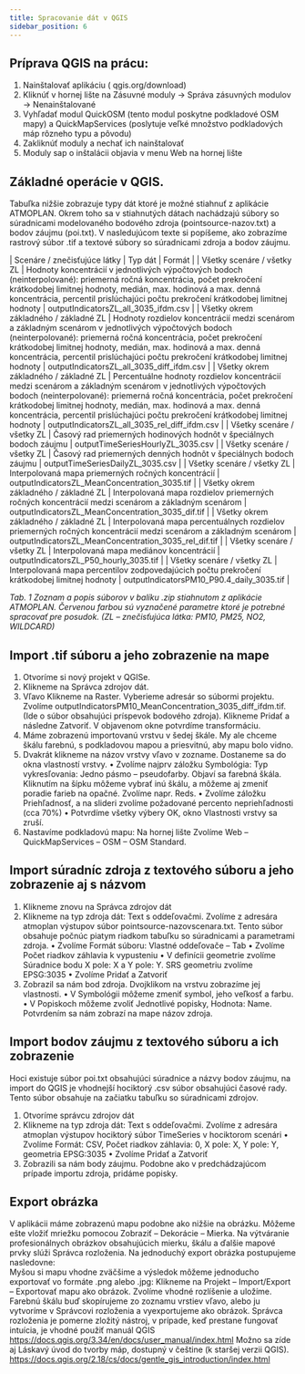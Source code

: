 ```yaml
---
title: Spracovanie dát v QGIS
sidebar_position: 6
---
```


## Príprava QGIS na prácu:
1.	Nainštalovať aplikáciu (	qgis.org/download)
2.	Kliknúť v hornej lište na Zásuvné moduly -> Správa zásuvných modulov -> Nenainštalované
3.	Vyhľadať modul QuickOSM (tento modul poskytne podkladové OSM mapy) a QuickMapServices (poslytuje veľké množstvo podkladových máp rôzneho typu a pôvodu)
4.	Zakliknúť moduly a nechať ich nainštalovať
5.	Moduly sap o inštalácii objavia v menu Web na hornej lište 
## Základné operácie v QGIS.
Tabuľka nižšie zobrazuje typy dát ktoré je možné stiahnuť z aplikácie ATMOPLAN. Okrem toho sa v stiahnutých dátach nachádzajú súbory so súradnicami modelovaného bodového zdroja (pointsource-nazov.txt) a bodov záujmu (poi.txt). V nasledujúcom texte si popíšeme, ako zobrazíme rastrový súbor .tif  a textové súbory so súradnicami zdroja a bodov záujmu.  

| Scenáre / znečisťujúce látky | Typ dát |	Formát |
| Všetky scenáre / všetky ZL |	Hodnoty koncentrácií v jednotlivých výpočtových bodoch (neinterpolované): priemerná ročná koncentrácia, počet prekročení krátkodobej limitnej hodnoty, medián, max. hodinová a max. denná koncentrácia, percentil prislúchajúci počtu prekročení krátkodobej limitnej hodnoty |	outputIndicatorsZL_all_3035_ifdm.csv |
| Všetky okrem základného / základné ZL | 	Hodnoty rozdielov koncentrácií medzi scenárom a základným scenárom v jednotlivých výpočtových bodoch (neinterpolované): priemerná ročná koncentrácia, počet prekročení krátkodobej limitnej hodnoty, medián, max. hodinová a max. denná koncentrácia, percentil prislúchajúci počtu prekročení krátkodobej limitnej hodnoty |	outputIndicatorsZL_all_3035_diff_ifdm.csv |
| Všetky okrem základného / základné ZL |	Percentuálne hodnoty rozdielov koncentrácií medzi scenárom a základným scenárom v jednotlivých výpočtových bodoch (neinterpolované): priemerná ročná koncentrácia, počet prekročení krátkodobej limitnej hodnoty, medián, max. hodinová a max. denná koncentrácia, percentil prislúchajúci počtu prekročení krátkodobej limitnej hodnoty |	outputIndicatorsZL_all_3035_rel_diff_ifdm.csv |
| Všetky scenáre / všetky ZL | Časový rad priemerných hodinových hodnôt v špeciálnych bodoch záujmu |	outputTimeSeriesHourlyZL_3035.csv |
| Všetky scenáre / všetky ZL | Časový rad priemerných denných hodnôt v špeciálnych bodoch záujmu |	outputTimeSeriesDailyZL_3035.csv |
| Všetky scenáre / všetky ZL | Interpolovaná mapa priemerných ročných koncentrácií | 	outputIndicatorsZL_MeanConcentration_3035.tif |
| Všetky okrem základného / základné ZL |	Interpolovaná mapa rozdielov priemerných ročných koncentrácií medzi scenárom a základným scenárom |	outputIndicatorsZL_MeanConcentration_3035_dif.tif |
| Všetky okrem základného / základné ZL |	Interpolovaná mapa percentuálnych rozdielov priemerných ročných koncentrácií medzi scenárom a základným scenárom |	outputIndicatorsZL_MeanConcentration_3035_rel_dif.tif |
| Všetky scenáre / všetky ZL |	Interpolovaná mapa mediánov koncentrácií |	outputIndicatorsZL_P50_hourly_3035.tif |
| Všetky scenáre / všetky ZL |	Interpolovaná mapa percentilov zodpovedajúcich počtu prekročení krátkodobej limitnej hodnoty |	outputIndicatorsPM10_P90.4_daily_3035.tif |

<i> Tab. 1 Zoznam a popis súborov v balíku .zip stiahnutom z aplikácie ATMOPLAN. Červenou farbou sú vyznačené parametre ktoré je potrebné spracovať pre posudok. (ZL – znečisťujúca látka: PM10, PM25, NO2, WILDCARD) </i>

## Import .tif súboru a jeho zobrazenie na mape
1.	Otvoríme si nový projekt v QGISe. 
2.	Klikneme na Správca zdrojov dát.
3.	Vľavo Klikneme na Raster. Vyberieme adresár so súbormi projektu. Zvolíme outputIndicatorsPM10_MeanConcentration_3035_diff_ifdm.tif. (Ide o súbor obsahujúci príspevok bodového zdroja). Klikneme Pridať a následne Zatvoriť. V objavenom okne potvrdíme transformáciu. 
4.	Máme zobrazenú importovanú vrstvu v šedej škále. My ale chceme škálu farebnú, s podkladovou mapou a priesvitnú, aby mapu bolo vidno. 
5.	Dvakrát klikneme na názov vrstvy vľavo v zozname. Dostaneme sa do okna vlastností vrstvy. 
•	Zvolíme najprv záložku Symbológia: Typ vykresľovania: Jedno pásmo – pseudofarby. Objaví sa farebná škála. Kliknutím na šípku môžeme vybrať inú škálu, a môžeme aj zmeniť poradie farieb na opačné. Zvolíme napr. Reds. 
•	Zvolíme záložku Priehľadnosť, a na slideri zvolíme požadované percento nepriehľadnosti (cca 70%)
•	Potvrdíme všetky výbery OK, okno Vlastnosti vrstvy sa zruší.
6.	Nastavíme podkladovú mapu: Na hornej lište Zvolíme Web – QuickMapServices – OSM – OSM Standard. 

## Import súradníc zdroja z textového súboru a jeho zobrazenie aj s názvom
1.	Klikneme znovu na Správca zdrojov dát
2.	Klikneme na typ zdroja dát: Text s oddeľovačmi. Zvolíme z adresára atmoplan výstupov súbor pointsource-nazovscenara.txt. Tento súbor obsahuje počnúc piatym riadkom tabuľku so súradnicami a parametrami zdroja. 
•	Zvolíme Formát súboru: Vlastné oddeľovače – Tab
•	Zvolíme Počet riadkov záhlavia k vypusteniu
•	V definícii geometrie zvolíme  Súradnice bodu X pole: X a Y pole: Y. SRS geometriu zvolíme EPSG:3035
•	Zvolíme Pridať a Zatvoriť
3.	Zobrazil sa nám bod zdroja. Dvojklikom na vrstvu zobrazíme jej vlastnosti. 
•	V Symbológii môžeme zmeniť symbol, jeho veľkosť a farbu. 
•	V Popiskoch môžeme zvoliť Jednotlivé popisky, Hodnota: Name. Potvrdením sa nám zobrazí na mape názov zdroja. 

## Import bodov záujmu z textového súboru a ich zobrazenie
Hoci existuje súbor poi.txt obsahujúci súradnice a názvy bodov záujmu, na import do QGIS je vhodnejší hociktorý .csv súbor obsahujúci časové rady. Tento súbor obsahuje na začiatku tabuľku so súradnicami zdrojov. 
1.	Otvoríme správcu zdrojov dát
2.	Klikneme na typ zdroja dát: Text s oddeľovačmi. Zvolíme z adresára atmoplan výstupov hociktorý súbor TimeSeries v hociktorom scenári
•	Zvolíme Formát: CSV, Počet riadkov záhlavia: 0, X pole: X, Y pole: Y, geometria EPSG:3035
•	Zvolíme Pridať a Zatvoriť
3.	Zobrazili sa nám body záujmu. Podobne ako v predchádzajúcom prípade importu zdroja, pridáme popisky.

## Export obrázka
V aplikácii máme zobrazenú mapu podobne ako nižšie na obrázku. Môžeme ešte vložiť mriežku pomocou  Zobraziť – Dekorácie – Mierka. 
Na výtváranie profesionálnych obrázkov obsahujúcich mierku, škálu a ďalšie mapové prvky slúži Správca rozloženia. Na jednoduchý export obrázka postupujeme nasledovne:  
Myšou si mapu vhodne zväčšime a výsledok môžeme jednoducho exportovať vo formáte .png alebo .jpg: 
Klikneme na Projekt – Import/Export – Exportovať mapu ako obrázok. Zvolíme vhodné rozlíšenie a uložíme. 
Farebnú škálu buď skopírujeme zo zoznamu vrstiev vľavo, alebo ju vytvoríme v Správcovi rozloženia a vyexportujeme ako obrázok. 
Správca rozloženia je pomerne zložitý nástroj, v prípade, keď prestane fungovať intuícia, je vhodné použiť manuál QGIS https://docs.qgis.org/3.34/en/docs/user_manual/index.html
Možno sa zíde aj Láskavý úvod do tvorby máp, dostupný v češtine (k staršej verzii QGIS). https://docs.qgis.org/2.18/cs/docs/gentle_gis_introduction/index.html 




